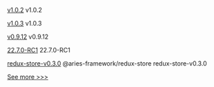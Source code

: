 
[v1.0.2](https://github.com/hyperledger/firefly-tokens-erc20-erc721/releases/tag/v1.0.2) v1.0.2

[v1.0.3](https://github.com/hyperledger/firefly-tokens-erc1155/releases/tag/v1.0.3) v1.0.3

[v0.9.12](https://github.com/hyperledger/firefly-signer/releases/tag/v0.9.12) v0.9.12

[22.7.0-RC1](https://github.com/hyperledger/besu/releases/tag/22.7.0-RC1) 22.7.0-RC1

[redux-store-v0.3.0](https://github.com/hyperledger/aries-framework-javascript-ext/releases/tag/redux-store-v0.3.0) @aries-framework/redux-store redux-store-v0.3.0


[See more >>>](https://start-here.hyperledger.org/releases)
